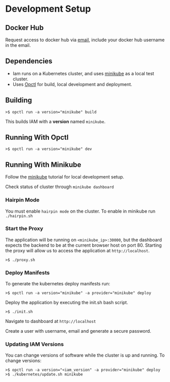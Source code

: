 # Development Setup
## Docker Hub
Request access to docker hub via [email](mailto:coldassteveniceberg@gmail.com?Subject=IAM%20Docker%20Access&Body=Docker%20pull%20request), include your docker hub username in the email.

## Dependencies
- Iam runs on a Kubernetes cluster, and uses [minikube](https://kubernetes.io/docs/tutorials/hello-minikube/) as a local test cluster.
- Uses [Opctl](https://opctl.io/docs/setup/bare-metal) for build, local development and deployment.

## Building
`>$ opctl run -a version="minikube" build`

This builds IAM with a **version** named `minikube`.

## Running With Opctl

`>$ opctl run -a version="minikube" dev`

## Running With Minikube
Follow the [minikube](https://kubernetes.io/docs/tutorials/hello-minikube/) tutorial for local development setup.

Check status of cluster through `minikube dashboard`

### Hairpin Mode
You must enable `hairpin mode` on the cluster. To enable in minikube run `./hairpin.sh`

### Start the Proxy
The application will be running on `<minikube_ip>:30000`, but the dashboard expects the backend to be at the current browser host on port 80. 
Starting the proxy will allow us to access the application at `http://localhost`.

`>$ ./proxy.sh`

### Deploy Manifests
To generate the kubernetes deploy manifests run:

 `>$ opctl run -a version="minikube" -a provider="minikube" deploy`

Deploy the application by executing the init.sh bash script.

`>$ ./init.sh`

Navigate to dashboard at `http://localhost`

Create a user with username, email and generate a secure password.

### Updating IAM Versions
You can change versions of software while the cluster is up and running. To change versions:
```
>$ opctl run -a version="<iam_version" -a provider="minikube" deploy
>$ ./kubernetes/update.sh minikube
```
